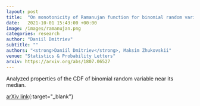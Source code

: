 ```yaml
---
layout: post
title:  "On monotonicity of Ramanujan function for binomial random variables"
date:   2021-10-01 15:43:00 +00:00
image: /images/ramanujan.png
categories: research
author: "Daniil Dmitriev"
subtitle: ""
authors: "<strong>Daniil Dmitriev</strong>, Maksim Zhukovskii"
venue: "Statistics & Probability Letters"
arxiv: https://arxiv.org/abs/1807.06527
---
```


Analyzed properties of the CDF of binomial random variable near its median.

[arXiv link](https://arxiv.org/abs/1807.06527){:target="_blank"}
